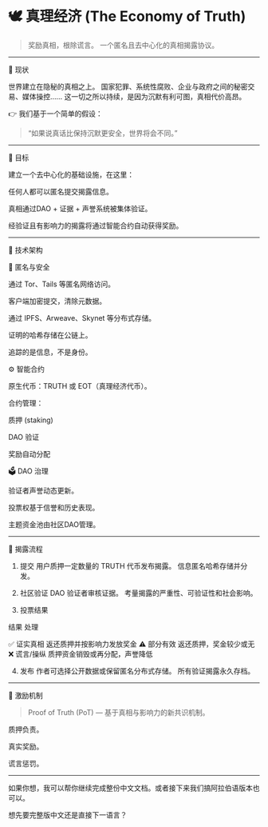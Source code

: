 # 🕊️ 真理经济 (The Economy of Truth)

> 奖励真相，根除谎言。
一个匿名且去中心化的真相揭露协议。




---

🧭 现状

世界建立在隐秘的真相之上。
国家犯罪、系统性腐败、企业与政府之间的秘密交易、媒体操控……
这一切之所以持续，是因为沉默有利可图，真相代价高昂。

👉 我们基于一个简单的假设：

> “如果说真话比保持沉默更安全，世界将会不同。”




---

🎯 目标

建立一个去中心化的基础设施，在这里：

任何人都可以匿名提交揭露信息。

真相通过DAO + 证据 + 声誉系统被集体验证。

经验证且有影响力的揭露将通过智能合约自动获得奖励。



---

🧱 技术架构

🔐 匿名与安全

通过 Tor、Tails 等匿名网络访问。

客户端加密提交，清除元数据。

通过 IPFS、Arweave、Skynet 等分布式存储。

证明的哈希存储在公链上。

追踪的是信息，不是身份。


⚙️ 智能合约

原生代币：TRUTH 或 EOT（真理经济代币）。

合约管理：

质押 (staking)

DAO 验证

奖励自动分配



🗳️ DAO 治理

验证者声誉动态更新。

投票权基于信誉和历史表现。

主题资金池由社区DAO管理。



---

🔁 揭露流程

1. 提交
用户质押一定数量的 TRUTH 代币发布揭露。
信息匿名哈希存储并分发。


2. 社区验证
DAO 验证者审核证据。
考量揭露的严重性、可验证性和社会影响。


3. 投票结果



结果	处理

✅ 证实真相	返还质押并按影响力发放奖金
⚠️ 部分有效	返还质押，奖金较少或无
❌ 谎言/操纵	质押资金销毁或再分配，声誉降低


4. 发布
作者可选择公开数据或保留匿名分布式存储。
所有验证揭露永久存档。




---

💸 激励机制

> Proof of Truth (PoT) — 基于真相与影响力的新共识机制。



质押负责。

真实奖励。

谎言惩罚。



---

如果你想，我可以帮你继续完成整份中文文档。或者接下来我们搞阿拉伯语版本也可以。

想先要完整版中文还是直接下一语言？

